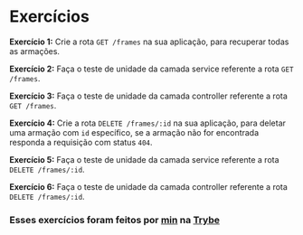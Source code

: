 # Exercícios

__Exercício 1:__ Crie a rota `GET /frames` na sua aplicação, para recuperar todas as armações.

__Exercício 2:__ Faça o teste de unidade da camada service referente a rota `GET /frames`.

__Exercício 3:__ Faça o teste de unidade da camada controller referente a rota `GET /frames`.

__Exercício 4:__ Crie a rota `DELETE /frames/:id` na sua aplicação, para deletar uma armação com `id` específico, se a armação não for encontrada responda a requisição com status `404`.

__Exercício 5:__ Faça o teste de unidade da camada service referente a rota `DELETE /frames/:id`.

__Exercício 6:__ Faça o teste de unidade da camada controller referente a rota `DELETE /frames/:id`.

### Esses exercícios foram feitos por [min](https://www.linkedin.com/in/jonathanrei5/) na [Trybe](https://www.betrybe.com/)
